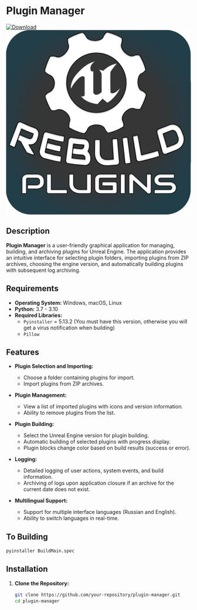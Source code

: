 ﻿# Plugin Manager
[![Download](https://img.shields.io/badge/Скачать-EXE-ff69b4)](https://github.com/serg2bil/RebuildPlugins/releases/download/v1.0.0/Rebuild.Plugins.exe)
![Logo](public/icon.png)

## Description

**Plugin Manager** is a user-friendly graphical application for managing, building, and archiving plugins for Unreal Engine. The application provides an intuitive interface for selecting plugin folders, importing plugins from ZIP archives, choosing the engine version, and automatically building plugins with subsequent log archiving.

## Requirements

- **Operating System:** Windows, macOS, Linux
- **Python:**  3.7 - 3.10
- **Required Libraries:**
  - `Pyinstaller` = 5.13.2 (You must have this version, otherwise you will get a virus notification when building)
  - `Pillow`
  

## Features

- **Plugin Selection and Importing:**
  - Choose a folder containing plugins for import.
  - Import plugins from ZIP archives.

- **Plugin Management:**
  - View a list of imported plugins with icons and version information.
  - Ability to remove plugins from the list.

- **Plugin Building:**
  - Select the Unreal Engine version for plugin building.
  - Automatic building of selected plugins with progress display.
  - Plugin blocks change color based on build results (success or error).

- **Logging:**
  - Detailed logging of user actions, system events, and build information.
  - Archiving of logs upon application closure if an archive for the current date does not exist.

- **Multilingual Support:**
  - Support for multiple interface languages (Russian and English).
  - Ability to switch languages in real-time.


## To Building

  ```bash
  pyinstaller BuildMain.spec
```

## Installation

1. **Clone the Repository:**

   ```bash
   git clone https://github.com/your-repository/plugin-manager.git
   cd plugin-manager
